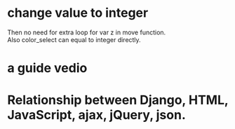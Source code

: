 # change value to integer   
Then no need for extra loop for var z in move function.    
Also color_select can equal to integer directly.    

# a guide vedio   


# Relationship between Django, HTML, JavaScript, ajax, jQuery, json.   

